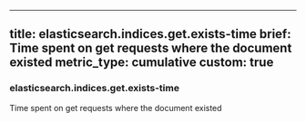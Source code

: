 
---
title: elasticsearch.indices.get.exists-time
brief: Time spent on get requests where the document existed
metric_type: cumulative
custom: true
---
### elasticsearch.indices.get.exists-time

Time spent on get requests where the document existed
